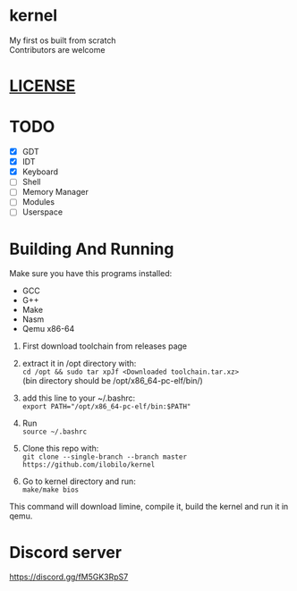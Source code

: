 # kernel
My first os built from scratch<br />
Contributors are welcome

# [LICENSE](LICENSE)

# TODO

- [x] GDT
- [x] IDT
- [x] Keyboard
- [ ] Shell
- [ ] Memory Manager
- [ ] Modules
- [ ] Userspace

# Building And Running

Make sure you have this programs installed:
* GCC
* G++
* Make
* Nasm
* Qemu x86-64

1. First download toolchain from releases page

2. extract it in /opt directory with:<br />
``cd /opt && sudo tar xpJf <Downloaded toolchain.tar.xz>``<br />
(bin directory should be /opt/x86_64-pc-elf/bin/)

3. add this line to your ~/.bashrc:<br />
``export PATH="/opt/x86_64-pc-elf/bin:$PATH"``

4. Run<br />``source ~/.bashrc``

5. Clone this repo with:<br />
``git clone --single-branch --branch master https://github.com/ilobilo/kernel``

6. Go to kernel directory and run:<br />
``make/make bios``

This command will download limine, compile it, build the kernel and run it in qemu.

# Discord server
https://discord.gg/fM5GK3RpS7
